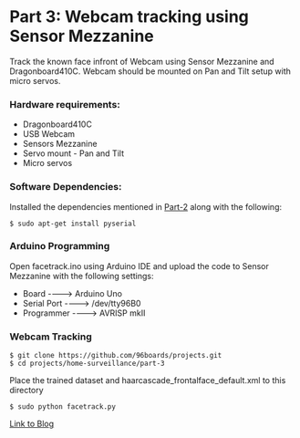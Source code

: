 # Part 3: Webcam tracking using Sensor Mezzanine

Track the known face infront of Webcam using Sensor Mezzanine and Dragonboard410C. Webcam should be
mounted on Pan and Tilt setup with micro servos.

### Hardware requirements:

* Dragonboard410C
* USB Webcam
* Sensors Mezzanine
* Servo mount - Pan and Tilt
* Micro servos

### Software Dependencies:
 
Installed the dependencies mentioned in [Part-2](../part-2) along with the following:

``` shell
$ sudo apt-get install pyserial
```
### Arduino Programming

Open facetrack.ino using Arduino IDE and upload the code to Sensor Mezzanine with the following settings:

* Board 	       ----> Arduino Uno
* Serial Port    ----> /dev/tty96B0
* Programmer     ----> AVRISP mkII

### Webcam Tracking

``` shell
$ git clone https://github.com/96boards/projects.git
$ cd projects/home-surveillance/part-3
```
Place the trained dataset and haarcascade_frontalface_default.xml to this directory

```shell
$ sudo python facetrack.py
```

[Link to Blog](http://www.96boards.org/blog/part-3-home-surveillance-project-96boards/)

